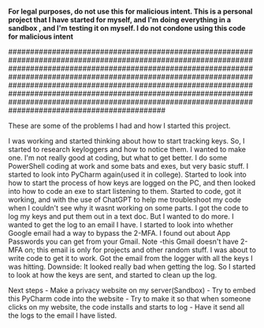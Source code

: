 ********For legal purposes, do not use this for malicious intent. This is a personal project that I have started for myself, and I'm doing everything in a sandbox , and I'm testing it on myself. I do not condone using this code for malicious intent********


############################################################################################################################################################################################################################################################################################################################################################################################################################################


These are some of the problems I had and how I started this project.

I was working and started thinking about how to start tracking keys. So, I started to research keyloggers and how to notice them. I wanted to make one. I'm not really good at coding, but what to get better.
I do some PowerShell coding at work and some bats and exes, but very basic stuff. 
I started to look into PyCharm again(used it in college). Started to look into how to start the process of how keys are logged on the PC, and then looked into how to code an exe to start listening to them. 
Started to code, got it working, and with the use of ChatGPT to help me troubleshoot my code when I couldn't see why it wasnt working on some parts. 
I got the code to log my keys and put them out in a text doc. But I wanted to do more. I wanted to get the log to an email I have. I started to look into whether Google email had a way to bypass the 2-MFA. 
I found out about App Passwords you can get from your Gmail. Note -this Gmail doesn't have 2-MFA on; this email is only for projects and other random stuff. 
I was about to write code to get it to work. Got the email from the logger with all the keys I was hitting. 
Downside: It looked really bad when getting the log. So I started to look at how the keys are sent, and started to clean up the log.


Next steps - 
Make a privacy website on my server(Sandbox) - 
Try to embed this PyCharm code into the website - 
Try to make it so that when someone clicks on my website, the code installs and starts to log - 
Have it send all the logs to the email I have listed.
